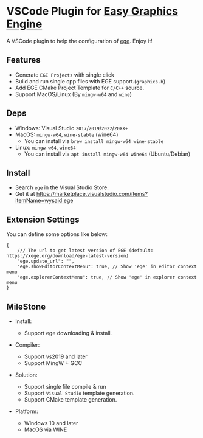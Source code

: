 # VSCode Plugin for [Easy Graphics Engine](https://github.com/wysaid/xege)

A VSCode plugin to help the configuration of [ege](https://xege.org). Enjoy it!

## Features

- Generate `EGE Projects` with single click
- Build and run single cpp files with EGE support.(`graphics.h`)
- Add EGE CMake Project Template for `C/C++` source.
- Support MacOS/Linux (By `mingw-w64` and `wine`)

## Deps

- Windows: Visual Studio `2017`/`2019`/`2022`/`20XX+`
- MacOS: `mingw-w64`, `wine-stable` (wine64)
  - You can install via `brew install mingw-w64 wine-stable`
- Linux: `mingw-w64`, `wine64`
  - You can install via `apt install mingw-w64 wine64` (Ubuntu/Debian)

## Install

- Search `ege` in the Visual Studio Store.
- Get it at <https://marketplace.visualstudio.com/items?itemName=wysaid.ege>

## Extension Settings

You can define some options like below:

```jsonc
{
    /// The url to get latest version of EGE (default: https://xege.org/download/ege-latest-version)
    "ege.update_url": "", 
    "ege.showEditorContextMenu": true, // Show 'ege' in editor context menu
    "ege.explorerContextMenu": true, // Show 'ege' in explorer context menu
}
```

## MileStone

- Install:
  - Support ege downloading & install.

- Compiler:
  - Support vs2019 and later
  - Support MingW + GCC

- Solution:
  - Support single file compile & run
  - Support `Visual Studio` template generation.
  - Support CMake template generation.

- Platform:
  - Windows 10 and later
  - MacOS via WINE
